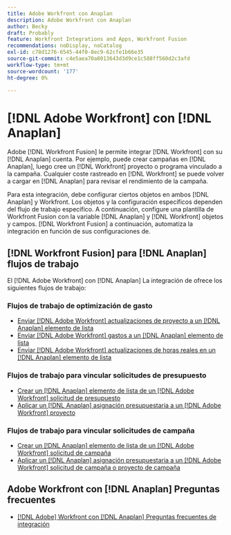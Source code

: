 ```yaml
---
title: Adobe Workfront con Anaplan
description: Adobe Workfront con Anaplan
author: Becky
draft: Probably
feature: Workfront Integrations and Apps, Workfront Fusion
recommendations: noDisplay, noCatalog
exl-id: c78d1276-6545-44f0-8ec9-62cfe1b66e35
source-git-commit: c4e5aea70a8013643d3d9ce1c588ff560d2c3afd
workflow-type: tm+mt
source-wordcount: '177'
ht-degree: 0%

---
```


# [!DNL Adobe Workfront] con [!DNL Anaplan]

Adobe [!DNL Workfront Fusion] le permite integrar [!DNL Workfront] con su [!DNL Anaplan] cuenta. Por ejemplo, puede crear campañas en [!DNL Anaplan], luego cree un [!DNL Workfront] proyecto o programa vinculado a la campaña. Cualquier coste rastreado en [!DNL Workfront] se puede volver a cargar en [!DNL Anaplan] para revisar el rendimiento de la campaña.

Para esta integración, debe configurar ciertos objetos en ambos [!DNL Anaplan] y Workfront. Los objetos y la configuración específicos dependen del flujo de trabajo específico. A continuación, configure una plantilla de Workfront Fusion con la variable [!DNL Anaplan] y [!DNL Workfront] objetos y campos. [!DNL Workfront Fusion] a continuación, automatiza la integración en función de sus configuraciones de.

## [!DNL Workfront Fusion] para [!DNL Anaplan] flujos de trabajo

El [!DNL Adobe Workfront] con [!DNL Anaplan] La integración de ofrece los siguientes flujos de trabajo:

### Flujos de trabajo de optimización de gasto

* [Enviar [!DNL Adobe Workfront] actualizaciones de proyecto a un [!DNL Anaplan] elemento de lista](../../workfront-integrations-and-apps/adobe-workfront-with-anaplan/send-workfront-project-updates-to-anaplan-list-item.md)
* [Enviar [!DNL Adobe Workfront] gastos a un [!DNL Anaplan] elemento de lista](../../workfront-integrations-and-apps/adobe-workfront-with-anaplan/send-workfront-project-expenses-to-anaplan-list-item.md)
* [Enviar [!DNL Adobe Workfront] actualizaciones de horas reales en un [!DNL Anaplan] elemento de lista](../../workfront-integrations-and-apps/adobe-workfront-with-anaplan/send-workfront-project-actual-hours-updates-to-anaplan-list-item.md)

### Flujos de trabajo para vincular solicitudes de presupuesto

* [Crear un [!DNL Anaplan] elemento de lista de un [!DNL Adobe Workfront] solicitud de presupuesto](../../workfront-integrations-and-apps/adobe-workfront-with-anaplan/create-an-anaplan-list-item-from-a-workfront-budget-request.md)
* [Aplicar un [!DNL Anaplan] asignación presupuestaria a un [!DNL Adobe Workfront] proyecto](../../workfront-integrations-and-apps/adobe-workfront-with-anaplan/apply-anaplan-budget-allocation-to-workfront-projects.md)

### Flujos de trabajo para vincular solicitudes de campaña

* [Crear un [!DNL Anaplan] elemento de lista de un [!DNL Adobe Workfront] solicitud de campaña](../../workfront-integrations-and-apps/adobe-workfront-with-anaplan/create-an-anaplan-list-item-from-a-workfront-campaign-request.md)
* [Aplicar un [!DNL Anaplan] asignación presupuestaria a un [!DNL Adobe Workfront] solicitud de campaña o proyecto de campaña](../../workfront-integrations-and-apps/adobe-workfront-with-anaplan/apply-anaplan-budget-allocation-to-workfront-campaign-requests-and-projects.md)

## Adobe Workfront con [!DNL Anaplan] Preguntas frecuentes

* [[!DNL Adobe] Workfront con [!DNL Anaplan] Preguntas frecuentes de integración](../../workfront-integrations-and-apps/adobe-workfront-with-anaplan/anaplan-integration-faq.md)
